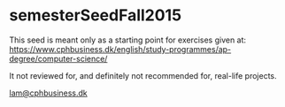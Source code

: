 # semesterSeedFall2015

This seed is meant only as a starting point for exercises given at: https://www.cphbusiness.dk/english/study-programmes/ap-degree/computer-science/

It not reviewed for, and definitely not recommended for, real-life projects.

lam@cphbusiness.dk
